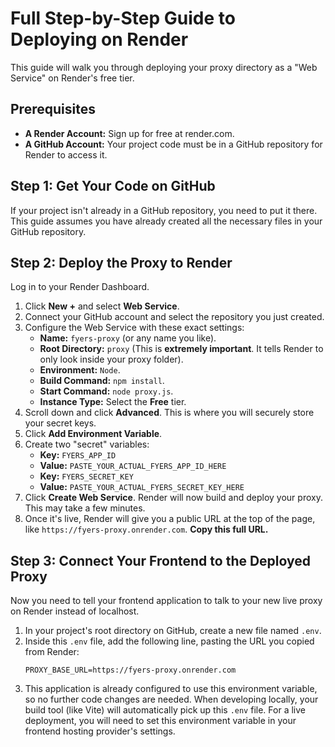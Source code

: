 # Full Step-by-Step Guide to Deploying on Render

This guide will walk you through deploying your proxy directory as a "Web Service" on Render's free tier.

## Prerequisites

*   **A Render Account:** Sign up for free at render.com.
*   **A GitHub Account:** Your project code must be in a GitHub repository for Render to access it.

## Step 1: Get Your Code on GitHub

If your project isn't already in a GitHub repository, you need to put it there. This guide assumes you have already created all the necessary files in your GitHub repository.

## Step 2: Deploy the Proxy to Render

Log in to your Render Dashboard.
1.  Click **New +** and select **Web Service**.
2.  Connect your GitHub account and select the repository you just created.
3.  Configure the Web Service with these exact settings:
    *   **Name:** `fyers-proxy` (or any name you like).
    *   **Root Directory:** `proxy` (This is **extremely important**. It tells Render to only look inside your proxy folder).
    *   **Environment:** `Node`.
    *   **Build Command:** `npm install`.
    *   **Start Command:** `node proxy.js`.
    *   **Instance Type:** Select the **Free** tier.
4.  Scroll down and click **Advanced**. This is where you will securely store your secret keys.
5.  Click **Add Environment Variable**.
6.  Create two "secret" variables:
    *   **Key:** `FYERS_APP_ID`
    *   **Value:** `PASTE_YOUR_ACTUAL_FYERS_APP_ID_HERE`
    *   **Key:** `FYERS_SECRET_KEY`
    *   **Value:** `PASTE_YOUR_ACTUAL_FYERS_SECRET_KEY_HERE`
7.  Click **Create Web Service**. Render will now build and deploy your proxy. This may take a few minutes.
8.  Once it's live, Render will give you a public URL at the top of the page, like `https://fyers-proxy.onrender.com`. **Copy this full URL.**

## Step 3: Connect Your Frontend to the Deployed Proxy

Now you need to tell your frontend application to talk to your new live proxy on Render instead of localhost.
1.  In your project's root directory on GitHub, create a new file named `.env`.
2.  Inside this `.env` file, add the following line, pasting the URL you copied from Render:
    ```
    PROXY_BASE_URL=https://fyers-proxy.onrender.com
    ```
3.  This application is already configured to use this environment variable, so no further code changes are needed. When developing locally, your build tool (like Vite) will automatically pick up this `.env` file. For a live deployment, you will need to set this environment variable in your frontend hosting provider's settings.
